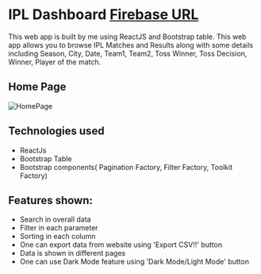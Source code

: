 # IPL Dashboard <a href="https://grow-simplee-test-480ad.web.app/">Firebase URL</a>
This web app is built by me using ReactJS and Bootstrap table. This web app allows you to browse IPL Matches and Results along with some details including Season, City, Date, Team1, Team2, Toss Winner, Toss Decision, Winner, Player of the match.

##  Home Page

![HomePage](/README/HomePage.png)

## Technologies used

- ReactJs
- Bootstrap Table
- Bootstrap components( Pagination Factory, Filter Factory, Toolkit Factory)

## Features shown:

- Search in overall data
- Filter in each parameter
- Sorting in each column
- One can export data from website using 'Export CSV!!' button
- Data is shown in different pages
- One can use Dark Mode feature using 'Dark Mode/Light Mode' button
